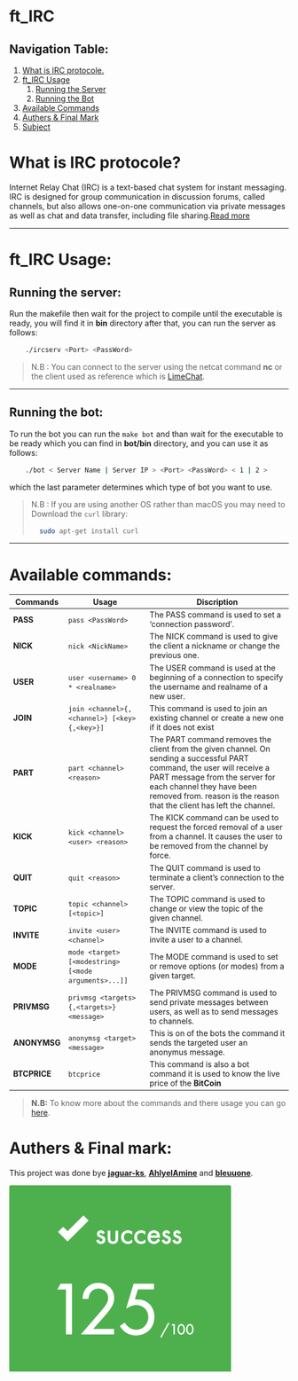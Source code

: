 # **ft_IRC**

## **Navigation Table:**

1. [What is IRC protocole.](#what-is-irc-protocole)
1. [ft_IRC Usage](#ft_irc-usage)
    1. [Running the Server](#running-the-server)
    1. [Running the Bot](#running-the-bot)
1. [Available Commands](#available-commands)
1. [Authers & Final Mark](#authers--final-mark)
1. [Subject](./en.subject.pdf)

# **What is IRC protocole?**

Internet Relay Chat (IRC) is a text-based chat system for instant messaging. IRC is designed for group communication in discussion forums, called channels, but also allows one-on-one communication via private messages as well as chat and data transfer, including file sharing.[Read more](https://en.wikipedia.org/wiki/IRC)

---

# **ft_IRC Usage:**

## **Running the server:**

Run the makefile then wait for the project to compile until the executable is ready, you will find it in **bin** directory
after that, you can run the server as follows:

```bash
    ./ircserv <Port> <PassWord>
```

> N.B : You can connect to the server using the netcat command **nc** or the client used as reference which is [LimeChat](http://limechat.net/mac/).

---

## **Running the bot:**

To run the bot you can run the `make bot` and than wait for the executable to be ready which you can find in **bot/bin** directory, and you can use it as follows:

```bash
    ./bot < Server Name | Server IP > <Port> <PassWord> < 1 | 2 >
```

which the last parameter determines which type of bot you want to use.

> N.B : If you are using another OS rather than macOS you may need to Download the `curl` library:
> ```bash
>   sudo apt-get install curl
>```

---

# **Available commands:**

| Commands | Usage | Discription |
|----------|-------|-------------|
| **PASS** | `pass <PassWord>` | The PASS command is used to set a ‘connection password’. |
| **NICK** | `nick <NickName>` | The NICK command is used to give the client a nickname or change the previous one. |
| **USER** | `user <username> 0 * <realname>` | The USER command is used at the beginning of a connection to specify the username and realname of a new user. |
| **JOIN** | `join <channel>{,<channel>} [<key>{,<key>}]` | This command is used to join an existing channel or create a new one if it does not exist |
| **PART** | `part <channel> <reason>` | The PART command removes the client from the given channel. On sending a successful PART command, the user will receive a PART message from the server for each channel they have been removed from. reason is the reason that the client has left the channel. |
| **KICK** | `kick <channel> <user> <reason>` | The KICK command can be used to request the forced removal of a user from a channel. It causes the user to be removed from the channel by force.|
| **QUIT** | `quit <reason>` | The QUIT command is used to terminate a client’s connection to the server. |
| **TOPIC** | `topic <channel> [<topic>]` | The TOPIC command is used to change or view the topic of the given channel. |
| **INVITE** | `invite <user> <channel>` | The INVITE command is used to invite a user to a channel. |
| **MODE** | `mode <target> [<modestring> [<mode arguments>...]]` | The MODE command is used to set or remove options (or modes) from a given target. |
| **PRIVMSG** | `privmsg <targets>{,<targets>} <message>` | The PRIVMSG command is used to send private messages between users, as well as to send messages to channels. |
| **ANONYMSG** | `anonymsg <target> <message>` | This is on of the bots the command it sends the targeted user an anonymus message. |
| **BTCPRICE** | `btcprice` | This command is also a bot command it is used to know the live price of the **BitCoin** |

> **N.B:** To know more about the commands and there usage you can go [here](modern.ircdocs.horse/).

# **Authers & Final mark:**

This project was done bye [**jaguar-ks**](https:https://github.com/jaguar-ks), [**AhlyelAmine**](https://github.com/AhlyelAmine) and [**bleuuone**](https://github.com/bleuuone).

![final_mark](./final_mark.png)